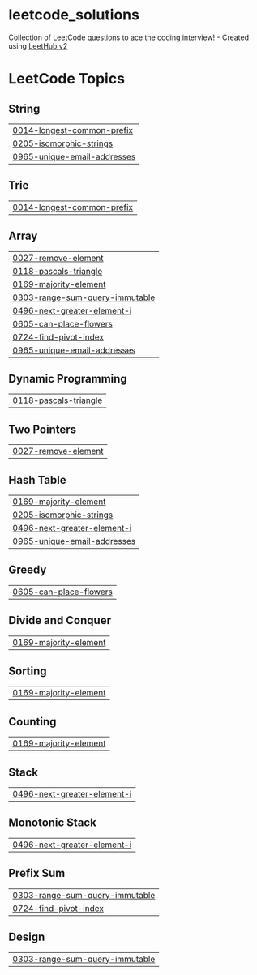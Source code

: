 # leetcode_solutions
Collection of LeetCode questions to ace the coding interview! - Created using [LeetHub v2](https://github.com/arunbhardwaj/LeetHub-2.0)

<!---LeetCode Topics Start-->
# LeetCode Topics
## String
|  |
| ------- |
| [0014-longest-common-prefix](https://github.com/kunrak/leetcode_solutions/tree/master/0014-longest-common-prefix) |
| [0205-isomorphic-strings](https://github.com/kunrak/leetcode_solutions/tree/master/0205-isomorphic-strings) |
| [0965-unique-email-addresses](https://github.com/kunrak/leetcode_solutions/tree/master/0965-unique-email-addresses) |
## Trie
|  |
| ------- |
| [0014-longest-common-prefix](https://github.com/kunrak/leetcode_solutions/tree/master/0014-longest-common-prefix) |
## Array
|  |
| ------- |
| [0027-remove-element](https://github.com/kunrak/leetcode_solutions/tree/master/0027-remove-element) |
| [0118-pascals-triangle](https://github.com/kunrak/leetcode_solutions/tree/master/0118-pascals-triangle) |
| [0169-majority-element](https://github.com/kunrak/leetcode_solutions/tree/master/0169-majority-element) |
| [0303-range-sum-query-immutable](https://github.com/kunrak/leetcode_solutions/tree/master/0303-range-sum-query-immutable) |
| [0496-next-greater-element-i](https://github.com/kunrak/leetcode_solutions/tree/master/0496-next-greater-element-i) |
| [0605-can-place-flowers](https://github.com/kunrak/leetcode_solutions/tree/master/0605-can-place-flowers) |
| [0724-find-pivot-index](https://github.com/kunrak/leetcode_solutions/tree/master/0724-find-pivot-index) |
| [0965-unique-email-addresses](https://github.com/kunrak/leetcode_solutions/tree/master/0965-unique-email-addresses) |
## Dynamic Programming
|  |
| ------- |
| [0118-pascals-triangle](https://github.com/kunrak/leetcode_solutions/tree/master/0118-pascals-triangle) |
## Two Pointers
|  |
| ------- |
| [0027-remove-element](https://github.com/kunrak/leetcode_solutions/tree/master/0027-remove-element) |
## Hash Table
|  |
| ------- |
| [0169-majority-element](https://github.com/kunrak/leetcode_solutions/tree/master/0169-majority-element) |
| [0205-isomorphic-strings](https://github.com/kunrak/leetcode_solutions/tree/master/0205-isomorphic-strings) |
| [0496-next-greater-element-i](https://github.com/kunrak/leetcode_solutions/tree/master/0496-next-greater-element-i) |
| [0965-unique-email-addresses](https://github.com/kunrak/leetcode_solutions/tree/master/0965-unique-email-addresses) |
## Greedy
|  |
| ------- |
| [0605-can-place-flowers](https://github.com/kunrak/leetcode_solutions/tree/master/0605-can-place-flowers) |
## Divide and Conquer
|  |
| ------- |
| [0169-majority-element](https://github.com/kunrak/leetcode_solutions/tree/master/0169-majority-element) |
## Sorting
|  |
| ------- |
| [0169-majority-element](https://github.com/kunrak/leetcode_solutions/tree/master/0169-majority-element) |
## Counting
|  |
| ------- |
| [0169-majority-element](https://github.com/kunrak/leetcode_solutions/tree/master/0169-majority-element) |
## Stack
|  |
| ------- |
| [0496-next-greater-element-i](https://github.com/kunrak/leetcode_solutions/tree/master/0496-next-greater-element-i) |
## Monotonic Stack
|  |
| ------- |
| [0496-next-greater-element-i](https://github.com/kunrak/leetcode_solutions/tree/master/0496-next-greater-element-i) |
## Prefix Sum
|  |
| ------- |
| [0303-range-sum-query-immutable](https://github.com/kunrak/leetcode_solutions/tree/master/0303-range-sum-query-immutable) |
| [0724-find-pivot-index](https://github.com/kunrak/leetcode_solutions/tree/master/0724-find-pivot-index) |
## Design
|  |
| ------- |
| [0303-range-sum-query-immutable](https://github.com/kunrak/leetcode_solutions/tree/master/0303-range-sum-query-immutable) |
<!---LeetCode Topics End-->